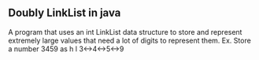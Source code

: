 ## Doubly LinkList in java
A program that uses an int LinkList data structure to store and represent extremely large values that need a lot of digits to represent them.
Ex. Store a number 3459 as 
h           l
3<->4<->5<->9 
